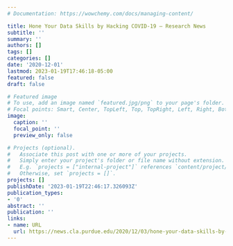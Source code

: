 ```yaml
---
# Documentation: https://wowchemy.com/docs/managing-content/

title: Hone Your Data Skills by Hacking COVID-19 – Research News
subtitle: ''
summary: ''
authors: []
tags: []
categories: []
date: '2020-12-01'
lastmod: 2023-01-19T17:46:18-05:00
featured: false
draft: false

# Featured image
# To use, add an image named `featured.jpg/png` to your page's folder.
# Focal points: Smart, Center, TopLeft, Top, TopRight, Left, Right, BottomLeft, Bottom, BottomRight.
image:
  caption: ''
  focal_point: ''
  preview_only: false

# Projects (optional).
#   Associate this post with one or more of your projects.
#   Simply enter your project's folder or file name without extension.
#   E.g. `projects = ["internal-project"]` references `content/project/deep-learning/index.md`.
#   Otherwise, set `projects = []`.
projects: []
publishDate: '2023-01-19T22:46:17.326093Z'
publication_types:
- '0'
abstract: ''
publication: ''
links:
- name: URL
  url: https://news.cla.purdue.edu/2020/12/03/hone-your-data-skills-by-hacking-covid-19/
---
```

